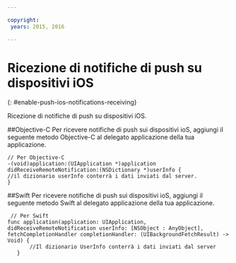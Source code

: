 ```yaml
---

copyright:
 years: 2015, 2016

---
```


# Ricezione di notifiche di push su dispositivi iOS
{: #enable-push-ios-notifications-receiving}

Ricezione di notifiche di push su dispositivi iOS.

##Objective-C
Per ricevere notifiche di push sui dispositivi ioS, aggiungi il seguente metodo Objective-C al delegato applicazione della tua applicazione.

```
// Per Objective-C
-(void)application:(UIApplication *)application didReceiveRemoteNotification:(NSDictionary *)userInfo {
//il dizionario userInfo conterrà i dati inviati dal server.
}
```

##Swift
Per ricevere notifiche di push sui dispositivi ioS, aggiungi il seguente metodo Swift al delegato applicazione della tua applicazione.

```
 // Per Swift
func application(application: UIApplication, didReceiveRemoteNotification userInfo: [NSObject : AnyObject], fetchCompletionHandler completionHandler: (UIBackgroundFetchResult) -> Void) {
       //Il dizionario UserInfo conterrà i dati inviati dal server
   }
```
